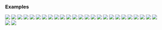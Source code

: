 

### **Examples**

![](./output/combined/01.png)
![](./output/combined/02.png)
![](./output/combined/03.png)
![](./output/combined/04.png)
![](./output/combined/05.png)
![](./output/combined/06.png)
![](./output/combined/07.png)
![](./output/combined/08.png)
![](./output/combined/09.png)
![](./output/combined/10.png)
![](./output/combined/11.png)
![](./output/combined/12.png)
![](./output/combined/13.png)
![](./output/combined/14.png)
![](./output/combined/15.png)
![](./output/combined/16.png)
![](./output/combined/17.png)
![](./output/combined/18.png)
![](./output/combined/19.png)
![](./output/combined/20.png)
![](./output/combined/21.png)
![](./output/combined/22.png)
![](./output/combined/23.png)
![](./output/combined/24.png)
![](./output/combined/25.png)
![](./output/combined/26.png)
![](./output/combined/27.png)